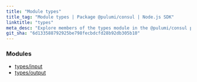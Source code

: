 ```yaml
---
title: "Module types"
title_tag: "Module types | Package @pulumi/consul | Node.js SDK"
linktitle: "types"
meta_desc: "Explore members of the types module in the @pulumi/consul package."
git_sha: "6d133588792925be798fecbdcfd28b92db305b10"
---
```


<!-- WARNING: this page was generated by a tool. Do not edit it by hand. -->
<!-- To change it, please see https://github.com/pulumi/docs/tree/master/tools/tscdocgen. -->


<h3>Modules</h3>
<ul class="api">
    <li><a href="input/"><span class="symbol module"></span>types/input</a></li>
    <li><a href="output/"><span class="symbol module"></span>types/output</a></li>
</ul>








